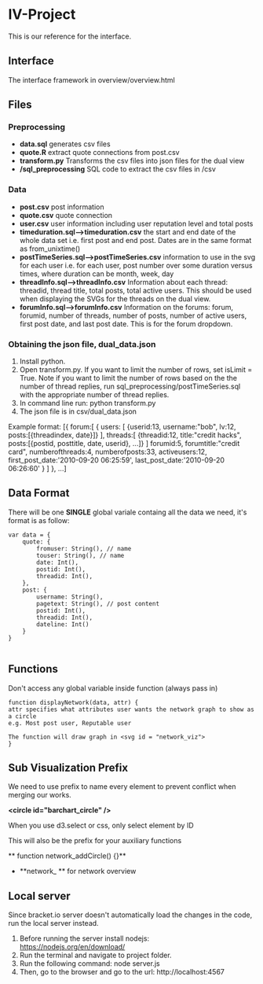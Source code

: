 # IV-Project

This is our reference for the interface. 

## Interface
The interface framework in overview/overview.html

## Files
### Preprocessing
* **data.sql** generates csv files
* **quote.R** extract quote connections from post.csv
* **transform.py** Transforms the csv files into json files for the dual view
* **/sql_preprocessing** SQL code to extract the csv files in /csv


### Data
* **post.csv** post information
* **quote.csv** quote connection
* **user.csv** user information including user reputation level and total posts
* **timeduration.sql-->timeduration.csv** the start and end date of the whole data set i.e. first post and end post. Dates are in the same format as from_unixtime()
* **postTimeSeries.sql-->postTimeSeries.csv** information to use in the svg for each user i.e. for each user, post number over some duration versus times, where duration can be month, week, day
* **threadInfo.sql-->threadInfo.csv** Information about each thread: threadid, thread title, total posts, total active users.  This should be used when displaying the SVGs for the threads on the dual view.
* **forumInfo.sql-->forumInfo.csv** Information on the forums: forum, forumid, number of threads, number of posts, number of active users, first post date, and last post date. This is for the forum dropdown.
 

### Obtaining the json file, dual_data.json
1. Install python.
2. Open transform.py. If you want to limit the number of rows, set isLimit = True. Note if you want to limit the number of rows based on the the number of thread replies, run sql_preprocessing/postTimeSeries.sql with the appropriate number of thread replies.
3. In command line run: python transform.py
4. The json file is in csv/dual_data.json

Example format:
[{
	forum:[
		{
			users:	[ {userid:13, username:"bob", lv:12, posts:[{threadindex, date}]} ],
			threads:[ {threadid:12, title:"credit hacks", posts:[{postid, posttitle, date, userid}, ...]} ]
			forumid:5,
			forumtitle:"credit card",
			numberofthreads:4,
			numberofposts:33,
			activeusers:12,
			first_post_date:'2010-09-20 06:25:59',
			last_post_date:'2010-09-20 06:26:60'
		}
	]
}, ...]

## Data Format
There will be one **SINGLE** global variale containg all the data we need, it's format is as follow:


```
var data = {
	quote: {
		fromuser: String(), // name
		touser: String(), // name
		date: Int(),
		postid: Int(),
		threadid: Int(),
	},
	post: {
		username: String(),
		pagetext: String(), // post content
		postid: Int(),
		threadid: Int(),
		dateline: Int()
	}
}
		

```

## Functions
Don't access any global variable inside function (always pass in)

```
function displayNetwork(data, attr) {
attr specifies what attributes user wants the network graph to show as a circle
e.g. Most post user, Reputable user

The function will draw graph in <svg id = "network_viz">	
}
```


## Sub Visualization Prefix
We need to use prefix to name every element to prevent conflict when merging our works.
 
**\<circle id="barchart_circle" />**

When you use d3.select or css, only select element by ID

This will also be the prefix for your auxiliary functions

** function network_addCircle() {}**



* **network_ ** for network overview


## Local server
Since bracket.io server doesn't automatically load the changes in the code, run the local server instead.
1. Before running the server install nodejs: https://nodejs.org/en/download/ 
2. Run the terminal and navigate to project folder.
3. Run the following command:
    node server.js
4. Then, go to the browser and go to the url: http://localhost:4567 

